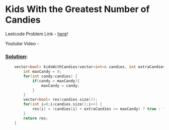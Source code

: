 # Kids With the Greatest Number of Candies

Leetcode Problem Link - [here](https://leetcode.com/problems/kids-with-the-greatest-number-of-candies/?envType=study-plan-v2&envId=leetcode-75)!

Youtube Video - 

### [Solution](/Array%20and%20Strings/1431.%20Kids%20With%20the%20Greatest%20Number%20of%20Candies/1431.%20Kids%20With%20the%20Greatest%20Number%20of%20Candies.cpp):

```cpp
    vector<bool> kidsWithCandies(vector<int>& candies, int extraCandies) {
        int maxCandy = 0;
        for(int candy:candies) {
            if(candy > maxCandy){
                maxCandy = candy;
            }
        }
        vector<bool> res(candies.size());
        for(int i=0;i<candies.size();i++) {
            res[i] = (candies[i] + extraCandies >= maxCandy) ? true : false;
        }
        return res;
    }
```
